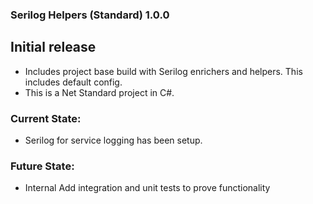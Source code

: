 ### Serilog Helpers (Standard) 1.0.0

## Initial release
- Includes project base build with Serilog enrichers and helpers. This includes default config.
- This is a Net Standard project in C#.

### Current State:
- Serilog for service logging has been setup.

### Future State:
- Internal Add integration and unit tests to prove functionality
